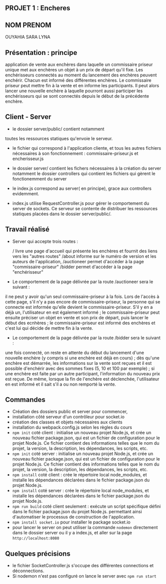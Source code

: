 ## PROJET 1 : Encheres

## NOM PRENOM
OUYAHIA SARA LYNA


## Présentation : principe
application de vente aux enchères dans laquelle un commissaire priseur unique met aux enchères un objet à un prix de départ qu'il fixe.
Les enchérisseurs connectés au moment du lancement des enchères peuvent enchérir.
Chacun est informé des différentes enchères.
Le commissaire priseur peut mettre fin à la vente et en informe les participants.
Il peut alors lancer une nouvelle enchère à laquelle pourront aussi participer les enchérisseurs qui se sont connectés depuis le début de la précédente enchère.


## Client - Server
- le dossier server/public/  contient notamment

 toutes les ressources statiques qu'envoie le serveur.

- le fichier qui correspond à l'application cliente, et tous les autres fichiers nécessaires à son fonctionnement : commissaire-priseur.js et encherisseur.js

- le dossier server/  contient les fichers nécessaires à la création du server
notamment le dossier controllers qui contient les fichiers qui gèrent le fonctionemment du server
- le index.js correspond au server( en principe), grace aux controllers evidemment.

- index.js utilise RequestController.js pour gérer le comportement du server de sockets.
Ce serveur se contente de distribuer les ressources statiques placées dans le dossier server/public/.



## Travail réalisé
- Server qui accepte trois routes :

    / livre une page d'accueil qui présente les enchères et fournit des liens vers les "autres routes"
    /about informe sur le numéro de version et les auteurs de l'application,
    /auctioneer permet d'accéder à la page "commissaire-priseur"
    /bidder permet d'accéder à la page "enchérisseur"


- Le comportement de la page délivrée par la route /auctioneer sera le suivant :

il ne peut y avoir qu'un seul commissaire-priseur à la fois. Lors de l'accès à cette page, s'il n'y a pas encore de commissaire-priseur, la personne qui se connecte est informée qu'elle devient le commissaire-priseur. S'il y en a déjà un, l'utilisateur en est également informé ;
le commissaire-priseur peut ensuite préciser un objet en vente et son prix de départ, puis lancer le début des ecnhères ;
le commissaire-priseur est informé des enchères et c'est lui qui décide de mettre fin à la vente.


- Le comportement de la page délivrée par la route /bidder sera le suivant :

une fois connecté, on reste en attente du début du lancement d'une nouvelle enchère (y compris si une enchère est déjà en cours) ;
dès qu'une enchère est démarrée, les informations sur la vente sont reçues et il est possible d'enchérir avec des sommes fixes (5, 10 et 100 par exemple) ;
si une enchère est faite par un autre participant, l'information du nouveau prix est reçue. De même, lorsque la fin de l'enchère est déclenchée, l'utilisateur en est informé et il sait s'il a ou non remporté la vente.

## Commandes

- Création des dossiers public et server pour commencer,
- installation côté serveur d'un contrôleur pour socket.io
- création des classes et objets nécessaires aux clients
- installation du webpack.config.js selon les règles du cours
- `npm init` coté client : initialise un nouveau projet Node.js, et crée un nouveau fichier package.json, qui est un fichier de configuration pour le projet Node.js.
Ce fichier contient des informations telles que le nom du projet, la version, la description, les dépendances, les scripts, etc.
- `npm init` coté server : initialise un nouveau projet Node.js, et crée un nouveau fichier package.json, qui est un fichier de configuration pour le projet Node.js.
Ce fichier contient des informations telles que le nom du projet, la version, la description, les dépendances, les scripts, etc.
- `npm install` coté client : crée le répertoire local node_modules, et installe les dépendances déclarées dans le fichier package.json du projet Node.js.
- `npm install` coté server : crée le répertoire local node_modules, et installe les dépendances déclarées dans le fichier package.json du projet Node.js.
- `npm run build` coté client seulement :  exécute un script spécifique défini dans le fichier package.json du projet Node.js. permettant ainsi d'automatiser le processus de construction de l'application.
- `npm install socket.io` pour installer le package socket.io
- pour lancer le server on peut utiliser la commande `nodemon` directement dans le dossier server ou il y a index.js, et aller sur la page `http://localhost:8080`

## Quelques précisions
- le fichier SocketController.js s'occupe des différentes connections et déconnections.
- Si nodemon n'est pas configuré on lance le server avec `npm run start`
